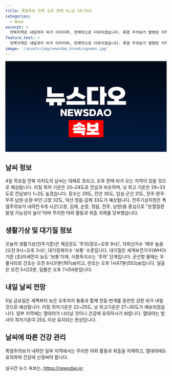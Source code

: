 ```yaml
---
title: 폭염특보 전북 오후 한때 비…낮 29~33도
categories:
  - News
excerpt: >
  전북지역은 내일까지 비가 이어지며, 전체적으로 더워지겠습니다. 폭염 주의보가 발령된 지역에서는 무리한 야외 활동을 삼가고, 체온조절에 신경 써야 합니다. 대기질은 보통 수준이지만 열대야에 유의해야 합니다. 내일은 돌풍과 함께 강한 비가 예상되니, 교통사고나 홍수 피해에 유의해야 합니다.
feature_text: >
  전북지역은 내일까지 비가 이어지며, 전체적으로 더워지겠습니다. 폭염 주의보가 발령된 지역에서는 무리한 야외 활동을 삼가고, 체온조절에 신경 써야 합니다. 대기질은 보통 수준이지만 열대야에 유의해야 합니다. 내일은 돌풍과 함께 강한 비가 예상되니, 교통사고나 홍수 피해에 유의해야 합니다.
image: '/assets/img/newsdao_breakingnews.jpg'
---
```


<p><img src="/assets/img/newsdao_breakingnews.jpg" alt="firstkoreanews 속보" /></p>

<h2 data-ke-size="size26">날씨 정보</h2>

<p data-ke-size="size16">4일 목요일 전북 자치도의 날씨는 대체로 흐리고, 오후 한때 비가 오는 지역이 있을 것으로 예상됩니다. 아침 최저 기온은 20~24도로 전날과 비슷하며, 낮 최고 기온은 29~33도로 전날보다 1~2도 높겠습니다. 장수는 29도, 진안 30도, 임실·군산 31도, 전주·완주·무주·남원·순창·부안·고창 32도, 익산·정읍·김제 33도가 예상됩니다. 전주기상지청은 폭염주의보가 내려진 6개 시군(고창, 김제, 순창, 정읍, 전주, 남원)을 중심으로 "온열질환 발생 가능성이 높다"라며 무리한 야외 활동과 외출 자제를 당부했습니다.</p>

<h2 data-ke-size="size26">생활기상 및 대기질 정보</h2> 

<p data-ke-size="size16">오늘의 생활기상(전주기준)은 체감온도 '주의(정오~오후 9시)', 자외선지수 '매우 높음(오전 9시~오후 3시)', 대기정체지수 '보통' 수준입니다. 대기질은 세계보건기구(WHO) 기준 (초)미세먼지 농도 '보통'이며, 식중독지수는 '주의' 단계입니다. 군산항 물때는 무릎사리로 간조는 오전 8시31분(197㎝)이고, 만조는 오후 1시47분(552㎝)입니다. 일출은 오전 5시22분, 일몰은 오후 7시54분입니다.</p>

<h2 data-ke-size="size26">내일 날씨 전망</h2>

<p data-ke-size="size16">5일 금요일은 새벽부터 늦은 오후까지 돌풍과 함께 천둥·번개를 동반한 강한 비가 내릴 것으로 예상됩니다. 아침 최저기온은 22~25도, 낮 최고기온은 27~30도가 예보되었습니다. 일부 지역에는 열대야가 나타날 것이니 건강에 유의하시기 바랍니다. 열대야는 밤사이 최저기온이 25도 이상 유지되는 현상입니다.</p>

<h2 data-ke-size="size26">날씨에 따른 건강 관리</h2>

<p data-ke-size="size16">폭염주의보가 내려진 일부 지역에서는 무리한 야외 활동과 외출을 자제하고, 열대야에도 유의하여 건강에 신경써야 합니다.</p>
실시간 뉴스 속보는, <a href="https://newsdao.kr" rel="dofollow">https://newsdao.kr</a>


